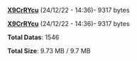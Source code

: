 [**X9CrRYcu**](/data/X9CrRYcu.txt) (24/12/22 - 14:36)- 9317 bytes

[**X9CrRYcu**](/data/X9CrRYcu.txt) (24/12/22 - 14:36)- 9317 bytes

**Total Datas**: 1546

**Total Size**: 9.73 MB / 9.7 MB